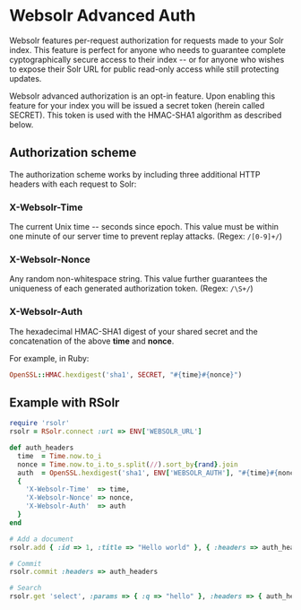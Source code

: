 # Websolr Advanced Auth

Websolr features per-request authorization for requests made to your Solr
index.  This feature is perfect for anyone who needs to guarantee complete
cyptographically secure access to their index -- or for anyone who wishes to
expose their Solr URL for public read-only access while still protecting
updates.

Websolr advanced authorization is an opt-in feature. Upon enabling this feature
for your index you will be issued a secret token (herein called SECRET). This
token is used with the HMAC-SHA1 algorithm as described below.

## Authorization scheme

The authorization scheme works by including three additional HTTP headers with
each request to Solr:

### X-Websolr-Time

The current Unix time -- seconds since epoch. This value must be within one
minute of our server time to prevent replay attacks.  (Regex: `/[0-9]+/`)

### X-Websolr-Nonce

Any random non-whitespace string. This value further guarantees the uniqueness
of each generated authorization token. (Regex: `/\S+/`)

### X-Websolr-Auth

The hexadecimal HMAC-SHA1 digest of your shared secret and the concatenation of
the above **time** and **nonce**.

For example, in Ruby:

```ruby
OpenSSL::HMAC.hexdigest('sha1', SECRET, "#{time}#{nonce}")
```

## Example with RSolr

```ruby
require 'rsolr'
rsolr = RSolr.connect :url => ENV['WEBSOLR_URL']

def auth_headers
  time  = Time.now.to_i
  nonce = Time.now.to_i.to_s.split(//).sort_by{rand}.join
  auth  = OpenSSL.hexdigest('sha1', ENV['WEBSOLR_AUTH'], "#{time}#{nonce}")
  {
    'X-Websolr-Time'  => time,
    'X-Websolr-Nonce' => nonce,
    'X-Websolr-Auth'  => auth
  }
end

# Add a document
rsolr.add { :id => 1, :title => "Hello world" }, { :headers => auth_headers }

# Commit
rsolr.commit :headers => auth_headers

# Search
rsolr.get 'select', :params => { :q => "hello" }, :headers => { auth_headers }

```
